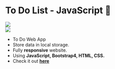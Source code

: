 # To Do List - JavaScript 📝

<img src = "https://forthebadge.com/images/badges/built-with-love.svg">

<br>

<img src = "https://forthebadge.com/images/badges/made-with-javascript.svg">

-   To Do Web App
-   Store data in local storage.
-   Fully **responsive** website.
-   Using **JavaScript, Bootstrap4, HTML, CSS.**
-   Check it out **[here](https://surajitpore0.github.io/todoList-js/)**
